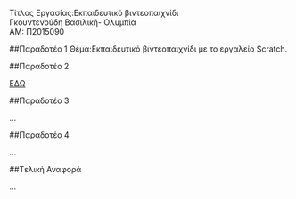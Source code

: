 ﻿Τίτλος Εργασίας:Εκπαιδευτικό βιντεοπαιχνίδι<br>
Γκουντενούδη Βασιλική- Ολυμπία<br>
ΑΜ: Π2015090<br>

##Παραδοτέο 1
Θέμα:Εκπαιδευτικό βιντεοπαιχνίδι με το εργαλείο Scratch.<br>

##Παραδοτέο 2

[ΕΔΩ](https://github.com/courses-ionio/hci/blob/master/projects_2016/P2015090/paradoteo_2/README.md)

##Παραδοτέο 3

...

##Παραδοτέο 4

...

##Tελική Αναφορά

...